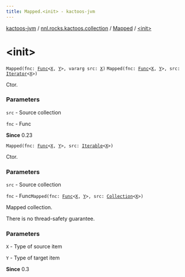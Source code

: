 ```yaml
---
title: Mapped.<init> - kactoos-jvm
---
```


[kactoos-jvm](../../index.html) / [nnl.rocks.kactoos.collection](../index.html) / [Mapped](index.html) / [&lt;init&gt;](./-init-.html)

# &lt;init&gt;

`Mapped(fnc: `[`Func`](../../nnl.rocks.kactoos/-func/index.html)`<`[`X`](index.html#X)`, `[`Y`](index.html#Y)`>, vararg src: `[`X`](index.html#X)`)`
`Mapped(fnc: `[`Func`](../../nnl.rocks.kactoos/-func/index.html)`<`[`X`](index.html#X)`, `[`Y`](index.html#Y)`>, src: `[`Iterator`](https://kotlinlang.org/api/latest/jvm/stdlib/kotlin.collections/-iterator/index.html)`<`[`X`](index.html#X)`>)`

Ctor.

### Parameters

`src` - Source collection

`fnc` - Func

**Since**
0.23

`Mapped(fnc: `[`Func`](../../nnl.rocks.kactoos/-func/index.html)`<`[`X`](index.html#X)`, `[`Y`](index.html#Y)`>, src: `[`Iterable`](https://kotlinlang.org/api/latest/jvm/stdlib/kotlin.collections/-iterable/index.html)`<`[`X`](index.html#X)`>)`

Ctor.

### Parameters

`src` - Source collection

`fnc` - Func`Mapped(fnc: `[`Func`](../../nnl.rocks.kactoos/-func/index.html)`<`[`X`](index.html#X)`, `[`Y`](index.html#Y)`>, src: `[`Collection`](https://kotlinlang.org/api/latest/jvm/stdlib/kotlin.collections/-collection/index.html)`<`[`X`](index.html#X)`>)`

Mapped collection.

There is no thread-safety guarantee.

### Parameters

`X` - Type of source item

`Y` - Type of target item

**Since**
0.3


